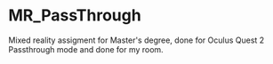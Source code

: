 # MR_PassThrough
Mixed reality assigment for Master's degree, done for Oculus Quest 2 Passthrough mode and done for my room.
